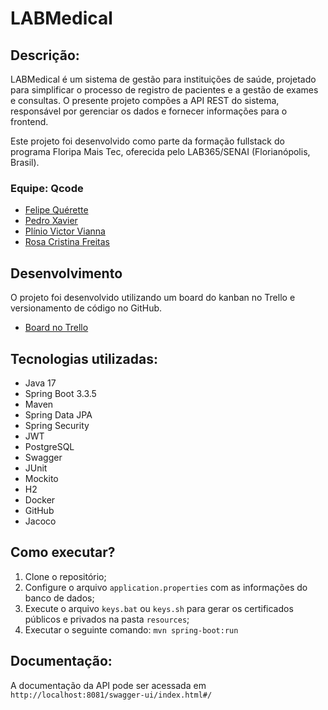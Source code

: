# LABMedical

## Descrição:
LABMedical é um sistema de gestão para instituições de saúde, projetado para simplificar o processo de registro de pacientes e a gestão de exames e consultas. O presente projeto compões a API REST do sistema, responsável por gerenciar os dados e fornecer informações para o frontend.

Este projeto foi desenvolvido como parte da formação fullstack do programa Floripa Mais Tec, oferecida pelo LAB365/SENAI (Florianópolis, Brasil).

### Equipe: Qcode

- [Felipe Quérette](https://www.linkedin.com/in/felipe-querette/)
- [Pedro Xavier](https://www.linkedin.com/in/xavierpedroo/)
- [Plínio Victor Vianna](https://devplenio.com.br/)
- [Rosa Cristina Freitas](https://www.linkedin.com/in/cristina-freitas-fln/)

## Desenvolvimento

O projeto foi desenvolvido utilizando um board do kanban no Trello e versionamento de código no GitHub.

- [Board no Trello](https://trello.com/b/2ToydGS8/m3p-backend-squad-2)

## Tecnologias utilizadas:

- Java 17
- Spring Boot 3.3.5
- Maven
- Spring Data JPA
- Spring Security
- JWT
- PostgreSQL
- Swagger
- JUnit
- Mockito
- H2
- Docker
- GitHub
- Jacoco

## Como executar?

1. Clone o repositório;
2. Configure o arquivo `application.properties` com as informações do banco de dados;
3. Execute o arquivo `keys.bat` ou `keys.sh` para gerar os certificados públicos e privados na pasta `resources`;
4. Executar o seguinte comando: `mvn spring-boot:run`

## Documentação:

A documentação da API pode ser acessada em `http://localhost:8081/swagger-ui/index.html#/`


